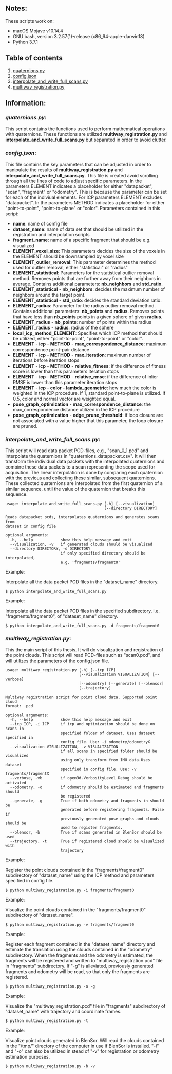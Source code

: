 ## Notes:
These scripts work on:
* macOS Mojave v10.14.4
* GNU bash, version 3.2.57(1)-release (x86_64-apple-darwin18)
* Python 3.7.1
## Table of contents
1. [quaternions.py](#quaternions)
2. [config.json](#config)
2. [interpolate_and_write_full_scans.py](#interpolate_and_write_full_scans)
3. [multiway_registration.py](#multiway_registration)


## Information:
### *quaternions.py*:<a name="quaternions"></a>
This script contains the functions used to perform mathematical operations with quaternions. These functions are utilized **multiway_registration.py** and **interpolate_and_write_full_scans.py** but separated in order to avoid clutter.

### *config.json*:<a name="config"></a>
This file contains the key parameters that can be adjusted in order to manipulate the results of **multiway_registration.py** and **interpolate_and_write_full_scans.py**. 
This file is created avoid scrolling through all the lines of code to adjust specific parameters. 
In the parameters ELEMENT indicates a placeholder for either "datapacket", "scan", "fragment" or "odometry". This is because the parameter can be set for each of the indiviual elements. For ICP parameters ELEMENT excludes "datapacket".
In the parameters METHOD indicates a placeholder for either "point-to-point", "point-to-plane" or "color".
Parameters contained in this script:
* **name**: name of config file
* **dataset_name**: name of data set that should be utilized in the registration and interpolation scripts
* **fragment_name**: name of a specific fragment that should be e.g. visualized
* **ELEMENT_voxel_size**: This parameters decides the size of the voxels in the ELEMENT should be downsampled by voxel size
* **ELEMENT_outlier_removal**: This parameter determines the method used for outlier removal, either "statistical" or "radius"
* **ELEMENT_statistical**: Parameters for the statistical outlier removal method. Removes points that are further away from their neighbors in average. Contains additional parameters: **nb_neighbors** and **std_ratio**.  
* **ELEMENT_statistical** - **nb_neighbors**: decides the maximum number of neighbors around the target point. 
* **ELEMENT_statistical** - **std_ratio**: decides the standard deviation ratio.
* **ELEMENT_radius**: Parameter for the radius outlier removal method. Contains additional parameters: **nb_points** and **radius**. Removes points that have less than **nb_points** points in a given sphere of given **radius**.
* **ELEMENT_radius** - **nb_points**: number of points within the radius
* **ELEMENT_radius** - **radius**: radius of the sphere
* **local_icp_method_ELEMENT**: Specifies which ICP method that should be utilized, either "point-to-point", "point-to-point" or "color".
* **ELEMENT** - **icp** - **METHOD** - **max_correspondence_distance**: maximum correspondence point-pair distance
* **ELEMENT** - **icp** - **METHOD** - **max_iteration**: maximum number of iterations before iteration stops
* **ELEMENT** - **icp** - **METHOD** - **relative_fitness**: if the difference of fitness score is lower than this parameters iteration stops
* **ELEMENT** - **icp** - **METHOD** - **relative_rmse**: if the difference of inlier RMSE is lower than this parameter iteration stops
* **ELEMENT** - **icp** - **color** - **lambda_geometric**: how much the color is weighted in the ICP procedure. If 1, standard point-to-plane is utilized. If 0.5, color and normal vector are weighted equal.
* **pose_graph_optimization** - **max_correspondence_distance**: the max_correspondence distance utilized in the ICP procedure
* **pose_graph_optimization** - **edge_prune_threshold**: if loop closure are not associated with a value higher that this parameter, the loop closure are pruned.

### *interpolate_and_write_full_scans.py*:<a name="interpolate_and_write_full_scans"></a>
This script will read data packet PCD-files, e.g., "scan_0_1.pcd" and interpolate the quaternions in "quaternions_datapacket.csv". It will then transform the individual data packets with the interpolated quaternions and combine these data packets to a scan representing the scope used for acquisition.
The linear interpolation is done by comparing each quaternion with the previous and collecting these similar, subsequent quaternions.  These collected quaternions are interpolated from the first quaternion of a similar sequence, until the value of the quaternion that breaks this sequence.
````
usage: interpolate_and_write_full_scans.py [-h] [--visualization]
                                           [--directory DIRECTORY]

Reads datapacket pcds, interpolates quaternions and generates scans from
dataset in config file

optional arguments:
  -h, --help            show this help message and exit
  --visualization, -v   if generated clouds should be visualized
  --directory DIRECTORY, -d DIRECTORY
                        if only specified directory should be interpolated,
                        e.g. 'fragments/fragment0'
````
Example:

Interpolate all the data packet PCD files in the "dataset_name" directory.
````
$ python interpolate_and_write_full_scans.py 
````
Example:

Interpolate all the data packet PCD files in the specified subdirectory, i.e. "fragments/fragment0", of "dataset_name" directory.
````
$ python interpolate_and_write_full_scans.py -d fragments/fragment0
````

### *multiway_registration.py*:<a name="multiway_registration"></a>
This the main script of this thesis. It will do visualization and registration of the point clouds. This script will read PCD-files such as "scan0.pcd", and will utilizes the parameters of the config.json file.
````
usage: multiway_registration.py [-h] [--icp ICP]
                                [--visualization VISUALIZATION] [--verbose]
                                [--odometry] [--generate] [--blensor]
                                [--trajectory]

Multiway registration script for point cloud data. Supported point cloud
format: .pcd

optional arguments:
  -h, --help            show this help message and exit
  --icp ICP, -i ICP     if icp and optimization should be done on scans in
                        specified folder of dataset. Uses dataset specified in
                        config file. Use: -i odometry/odometryX
  --visualization VISUALIZATION, -v VISUALIZATION
                        if all scans in specified folder should be visualized
                        using only transform from IMU data.Uses dataset
                        specified in config file. Use: -v fragments/fragmentX
  --verbose, -vb        if open3d.VerbosityLevel.Debug should be activated
  --odometry, -o        if odometry should be estimated and fragments should
                        be registered
  --generate, -g        True if both odometry and fragments in should be
                        generated before registering fragments. False if
                        previously generated pose graphs and clouds should be
                        used to register fragments.
  --blensor, -b         True if scans generated in BlenSor should be used
  --trajectory, -t      True if registered cloud should be visualized with
                        trajectory
````
Example:

Register the point clouds contained in the "fragments/fragment0" subdirectory of "dataset_name" using the ICP method and parameters specified in config file.
````
$ python multiway_registration.py -i fragments/fragment0
````
Example:

Visualize the point clouds contained in the "fragments/fragment0" subdirectory of "dataset_name".
````
$ python multiway_registration.py -v fragments/fragment0
````
Example:

Register each fragment contained in the "dataset_name" directory and estimate the translation using the clouds contained in the "odometry" subdirectory. When the fragments and the odometry is estimated, the fragments will be registered and written to "multiway_registration.pcd" file in "fragments" subdirectory. If "-g" is alleviated, previously generated fragments and odometry will be read, so that only the fragments are registered.
````
$ python multiway_registration.py -o -g
````
Example:

Visualize the "multiway_registration.pcd" file in "fragments" subdirectory of "dataset_name" with trajectory and coordinate frames.
````
$ python multiway_registration.py -t
````
Example:

Visualize point clouds generated in BlenSor. Will read the clouds contained in the "/tmp/" directory of the computer in use if BlenSor is installed. "-i" and "-o" can also be utilized in stead of "-v" for registration or odometry estimation purposes. 
````
$ python multiway_registration.py -b -v
````
